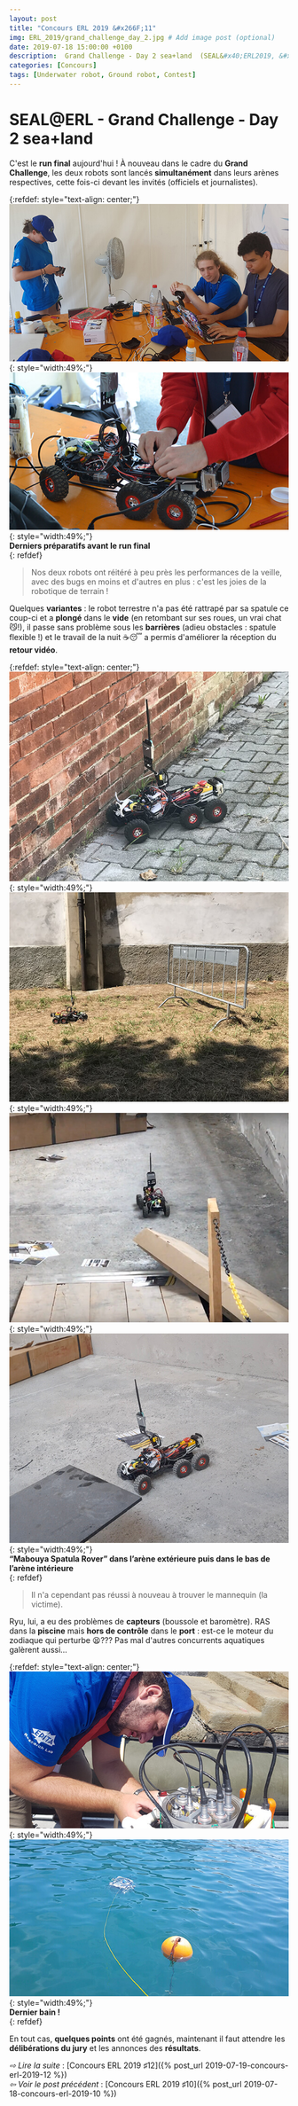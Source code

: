 ```yaml
---
layout: post
title: "Concours ERL 2019 &#x266F;11"
img: ERL_2019/grand_challenge_day_2.jpg # Add image post (optional)
date: 2019-07-18 15:00:00 +0100
description:  Grand Challenge - Day 2 sea+land  (SEAL&#x40;ERL2019, &#x266F;11)
categories: [Concours]
tags: [Underwater robot, Ground robot, Contest]
---
```



# SEAL&#x40;ERL -  Grand Challenge - Day 2 sea+land 
 
C'est le **run final** aujourd'hui ! À nouveau dans le cadre du **Grand Challenge**, les deux robots sont lancés **simultanément** dans leurs arènes respectives, cette fois-ci devant les invités (officiels et journalistes). 


{:refdef: style="text-align: center;"}
![image](/assets/img/ERL_2019/grand_challenge_land_ready_03.jpg){: style="width:49%;"} ![image](/assets/img/ERL_2019/grand_challenge_land_ready_04.jpg){: style="width:49%;"}<br/> 
**Derniers préparatifs avant le run final**<br/>
{: refdef}


> Nos deux robots ont réitéré à peu près les performances de la veille, avec des bugs en moins et d'autres en plus : c'est les joies de la robotique de terrain ! 


Quelques **variantes** : le robot terrestre n'a pas été rattrapé par sa spatule ce coup-ci et a **plongé** dans le **vide** (en retombant sur ses roues, un vrai chat 😼!), il passe sans problème sous les **barrières** (adieu obstacles : spatule flexible !) et le travail de la nuit ☕😴 a permis d'améliorer la réception du **retour vidéo**. 

{:refdef: style="text-align: center;"}
![image](/assets/img/ERL_2019/grand_challenge_land_run_05.jpg){: style="width:49%;"} ![image](/assets/img/ERL_2019/grand_challenge_land_run_06.jpg){: style="width:49%;"}<br/> 
![image](/assets/img/ERL_2019/grand_challenge_land_run_07.jpg){: style="width:49%;"} ![image](/assets/img/ERL_2019/grand_challenge_land_run_08.jpg){: style="width:49%;"}<br/> 
**“Mabouya Spatula Rover” dans l’arène extérieure puis dans le bas de l’arène intérieure**<br/>
{: refdef}



> Il n'a cependant pas réussi à nouveau à trouver le mannequin (la victime). 


Ryu, lui, a eu des problèmes de **capteurs** (boussole et baromètre). RAS dans la **piscine** mais **hors de contrôle** dans le **port** : est-ce le moteur du zodiaque qui perturbe 😫??? Pas mal d'autres concurrents aquatiques galèrent aussi...

{:refdef: style="text-align: center;"}
![image](/assets/img/ERL_2019/grand_challenge_underwater_ready_02.jpg){: style="width:49%;"} ![image](/assets/img/ERL_2019/grand_challenge_underwater_run_03.jpg){: style="width:49%;"}<br/> 
**Dernier bain !**<br/>
{: refdef}

En tout cas, **quelques points** ont été gagnés, maintenant il faut attendre les **délibérations du jury** et les annonces des **résultats**.


*&#x21E8; Lire la suite* : [Concours ERL 2019 &#x266F;12]({% post_url 2019-07-19-concours-erl-2019-12 %}) <br/>
*&#x21E6; Voir le post précédent* : [Concours ERL 2019 &#x266F;10]({% post_url 2019-07-18-concours-erl-2019-10 %})


<!-- *&#x2192; Découvrir l'édition 2020* : [Concours ERL 2020 &#x266F;O1]({% post_url 2019-07-13-concours-erl-2019-01 %}) -->
<!-- *&#x2192; Revivre l'édition 2019* : [Concours ERL 2019 &#x266F;O1]({% post_url 2019-07-13-concours-erl-2019-01 %}) -->